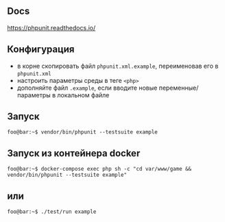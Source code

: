 ## Docs
https://phpunit.readthedocs.io/

## Конфигурация
* в корне скопировать файл `phpunit.xml.example`, переименовав его в `phpunit.xml`
* настроить параметры среды в теге `<php>`
* дополняйте файл `.example`, если вводите новые переменные/параметры в локальном файле

## Запуск
```console
foo@bar:~$ vendor/bin/phpunit --testsuite example
```

## Запуск из контейнера docker
```console
foo@bar:~$ docker-compose exec php sh -c "cd var/www/game && vendor/bin/phpunit --testsuite example"
```
## или
```console
foo@bar:~$ ./test/run example
```
